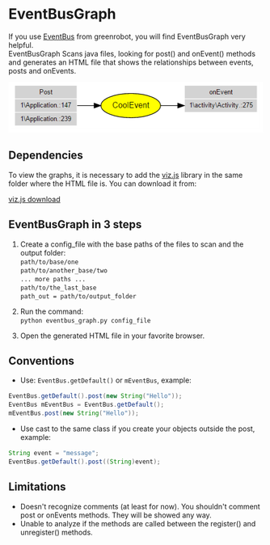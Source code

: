EventBusGraph
=============

If you use [EventBus](https://github.com/greenrobot/EventBus) from greenrobot, you will find EventBusGraph very helpful.<br/>
EventBusGraph Scans java files, looking for post() and onEvent() methods and generates an HTML file that shows the relationships between events, posts and onEvents.


<img src="eventbus_graph.png" width="520" height="100"/>

Dependencies
------------

To view the graphs, it is necessary to add the [viz.js](https://github.com/mdaines/viz.js/) library in the same folder where the HTML file is. You can download it from:

[viz.js download](https://github.com/mdaines/viz.js/releases)

EventBusGraph in 3 steps
------------------------

1. Create a config_file with the base paths of the files to scan and the output folder:<br/>
`path/to/base/one`<br/>
`path/to/another_base/two`<br/>
`... more paths ...`<br/>
`path/to/the_last_base`<br/>
`path_out = path/to/output_folder`<br/>

2. Run the command:<br/>
`python eventbus_graph.py config_file`

3. Open the generated HTML file in your favorite browser.

Conventions
-----------
* Use: `EventBus.getDefault()` or `mEventBus`, example:<br/>
```Java
EventBus.getDefault().post(new String("Hello"));
EventBus mEventBus = EventBus.getDefault();
mEventBus.post(new String("Hello"));
```

* Use cast to the same class if you create your objects outside the post, example:<br/>
```java
String event = "message";
EventBus.getDefault().post((String)event);
```

Limitations
-----------
* Doesn't recognize comments (at least for now). You shouldn't comment post or onEvents methods. They will be showed any way.
* Unable to analyze if the methods are called between the register() and unregister() methods. 
